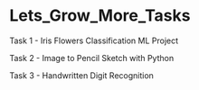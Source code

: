 # Lets_Grow_More_Tasks

Task 1 - Iris Flowers Classification ML Project

Task 2 - Image to Pencil Sketch with Python

Task 3 - Handwritten Digit Recognition 
